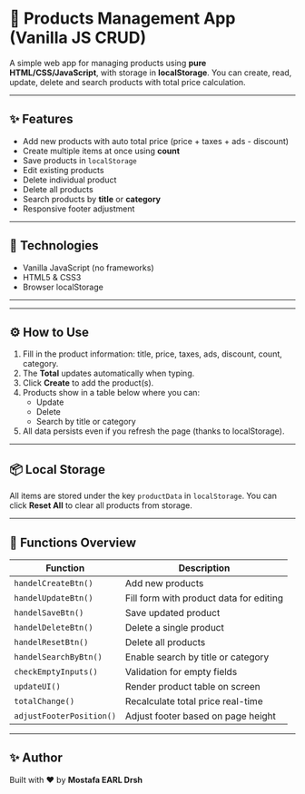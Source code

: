 # 🛒 Products Management App (Vanilla JS CRUD)

A simple web app for managing products using **pure HTML/CSS/JavaScript**, with storage in **localStorage**. You can create, read, update, delete and search products with total price calculation.

---

## ✨ Features

- Add new products with auto total price (price + taxes + ads - discount)
- Create multiple items at once using **count**
- Save products in `localStorage`
- Edit existing products
- Delete individual product
- Delete all products
- Search products by **title** or **category**
- Responsive footer adjustment

---

## 🧠 Technologies

- Vanilla JavaScript (no frameworks)
- HTML5 & CSS3
- Browser localStorage

---


---

## ⚙️ How to Use

1. Fill in the product information: title, price, taxes, ads, discount, count, category.
2. The **Total** updates automatically when typing.
3. Click **Create** to add the product(s).
4. Products show in a table below where you can:
   - Update
   - Delete
   - Search by title or category
5. All data persists even if you refresh the page (thanks to localStorage).

---

## 📦 Local Storage

All items are stored under the key `productData` in `localStorage`. You can click **Reset All** to clear all products from storage.

---

## 🧾 Functions Overview

| Function                 | Description                                   |
|--------------------------|-----------------------------------------------|
| `handelCreateBtn()`      | Add new products                              |
| `handelUpdateBtn()`      | Fill form with product data for editing       |
| `handelSaveBtn()`        | Save updated product                          |
| `handelDeleteBtn()`      | Delete a single product                       |
| `handelResetBtn()`       | Delete all products                           |
| `handelSearchByBtn()`    | Enable search by title or category            |
| `checkEmptyInputs()`     | Validation for empty fields                   |
| `updateUI()`             | Render product table on screen                |
| `totalChange()`          | Recalculate total price real-time             |
| `adjustFooterPosition()` | Adjust footer based on page height            |

---


## ✨ Author

Built with ❤️ by **Mostafa EARL Drsh**



